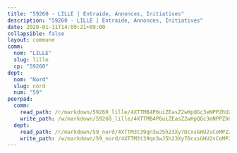 ```yaml
---
title: "59260 - LILLE | Entraide, Annonces, Initiatives"
description: "59260 - LILLE | Entraide, Annonces, Initiatives"
date: 2020-01-11T14:09:21+09:00
collapsible: false
layout: commune
comm:
  nom: "LILLE"
  slug: lille
  cp: "59260"
dept:
  nom: "Nord"
  slug: nord
  num: "59"
peerpad:
  comm:
    read_path: /r/markdown/59260_lille/4XTTMB4P6uiZEasZ2wHpQGc3eNPPZhUZSv6y2xeCu84SY1hxS
    write_path: /w/markdown/59260_lille/4XTTMB4P6uiZEasZ2wHpQGc3eNPPZhUZSv6y2xeCu84SY1hxS-K3TgU6eTvSEcojWjHfKm8EFrnEQqNgnF5dJ6qJhtix17cVKxs9MoVAuuJ9Hx7cifkSsycuHs67az1UQ4RTtXxsDSYSCN9URdKGsDpdcRwYHWEqymM9AyfVsaLygjeM3H5Pqjt3Gz
  dept:
    read_path: /r/markdown/59_nord/4XTTM3t39qn3wJ5h23Xy7DcxsGHU2vCoMP2z3iS4TUn3TrtdJ
    write_path: /w/markdown/59_nord/4XTTM3t39qn3wJ5h23Xy7DcxsGHU2vCoMP2z3iS4TUn3TrtdJ-K3TgTuZGkuZqXfr6fpmH7pGsMT6ndvZQMyRDze5QBt7XScLWHoBi246kLoDKpTH2Yo4f3AFSSJqGc2ozvNww7qPLqsDjpvahxCbQ6F5znbfjp6kVgaDcTYc9LyhwSfYuCevnvZUQ
---
```


